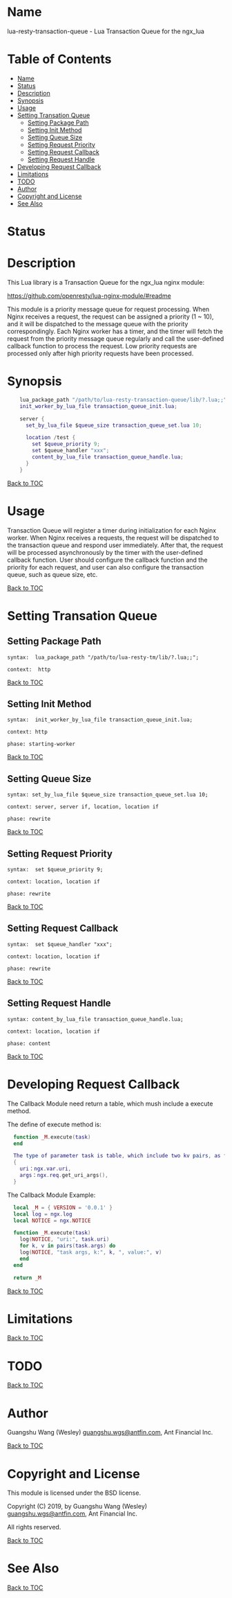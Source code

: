 Name
====

lua-resty-transaction-queue - Lua Transaction Queue for the ngx_lua

Table of Contents
=================

* [Name](#name)
* [Status](#status)
* [Description](#description)
* [Synopsis](#synopsis)
* [Usage](#usage)
* [Setting Transation Queue](#setting-transation-queue)
    * [Setting Package Path](#setting-package-path)
    * [Setting Init Method](#setting-init-method)
    * [Setting Queue Size](#setting-queue-size)
    * [Setting Request Priority](#setting-request-priority)
    * [Setting Request Callback](#setting-request-callback)
    * [Setting Request Handle](#setting-request-handle)
* [Developing Request Callback](#developing-request-callback)
* [Limitations](#limitations)
* [TODO](#todo)
* [Author](#author)
* [Copyright and License](#copyright-and-license)
* [See Also](#see-also)

Status
======

Description
===========

This Lua library  is a Transaction Queue for the ngx_lua nginx module:

https://github.com/openresty/lua-nginx-module/#readme

This module is a priority message queue for request processing.  When Nginx receives a request, the request can be assigned a priority (1 ~ 10), and it will be dispatched to the message queue with the priority correspondingly.  Each Nginx worker has a timer, and the timer will fetch the request from the priority message queue regularly and call the user-defined callback function to process the request. Low priority requests are processed only after high priority requests have been processed.

Synopsis
========

```lua
    lua_package_path "/path/to/lua-resty-transaction-queue/lib/?.lua;;";
    init_worker_by_lua_file transaction_queue_init.lua;

    server {
      set_by_lua_file $queue_size transaction_queue_set.lua 10;

      location /test {
        set $queue_priority 9;
        set $queue_handler "xxx";
        content_by_lua_file transaction_queue_handle.lua;
      }
    }
```

[Back to TOC](#table-of-contents)

Usage
=====
Transaction Queue will register a timer during initialization for each Nginx worker. When Nginx receives a requests, the request will be dispatched to the transaction queue and respond user immediately. After that, the request will be processed asynchronously by the timer with the user-defined callback function. 
User should configure the callback function and the priority for each request, and user can also configure the transaction queue,  such as queue size, etc.

[Back to TOC](#table-of-contents)

Setting Transation Queue
=====================

Setting Package Path
----------

`syntax:  lua_package_path "/path/to/lua-resty-tm/lib/?.lua;;";`

`context:  http`

[Back to TOC](#table-of-contents)

Setting Init Method
--------------

`syntax:  init_worker_by_lua_file transaction_queue_init.lua;`

`context: http`

`phase: starting-worker`

[Back to TOC](#table-of-contents)

Setting Queue Size
------------

`syntax: set_by_lua_file $queue_size transaction_queue_set.lua 10;`

`context: server, server if, location, location if`

`phase: rewrite`

[Back to TOC](#table-of-contents)

Setting Request Priority
------------------------

`syntax:  set $queue_priority 9;`

`context: location, location if`

`phase: rewrite`

[Back to TOC](#table-of-contents)

Setting Request Callback
------------------------

`syntax:  set $queue_handler "xxx";`

`context: location, location if`

`phase: rewrite`

[Back to TOC](#table-of-contents)

Setting Request Handle
----------------------

`syntax: content_by_lua_file transaction_queue_handle.lua;`

`context: location, location if`

`phase: content`

[Back to TOC](#table-of-contents)

Developing Request Callback
========================

The Callback Module need return a table, which mush include a execute method. 

The define of execute method is:
```lua
  function _M.execute(task)
  end

  The type of parameter task is table, which include two kv pairs, as follows:
  {
    uri：ngx.var.uri,
    args：ngx.req.get_uri_args(),
  }
```

The Callback Module Example:
```lua
  local _M = { VERSION = '0.0.1' }
  local log = ngx.log
  local NOTICE = ngx.NOTICE

  function _M.execute(task)
    log(NOTICE, "uri:", task.uri)
    for k, v in pairs(task.args) do
    log(NOTICE, "task args, k:", k, ", value:", v)
    end
  end

  return _M
```

[Back to TOC](#table-of-contents)

Limitations
===========

[Back to TOC](#table-of-contents)

TODO
====

[Back to TOC](#table-of-contents)

Author
======

Guangshu Wang (Wesley) <guangshu.wgs@antfin.com>, Ant Financial Inc.

[Back to TOC](#table-of-contents)

Copyright and License
=====================

This module is licensed under the BSD license.

Copyright (C) 2019, by Guangshu Wang (Wesley) <guangshu.wgs@antfin.com>, Ant Financial Inc.

All rights reserved.

[Back to TOC](#table-of-contents)

See Also
========

[Back to TOC](#table-of-contents)
